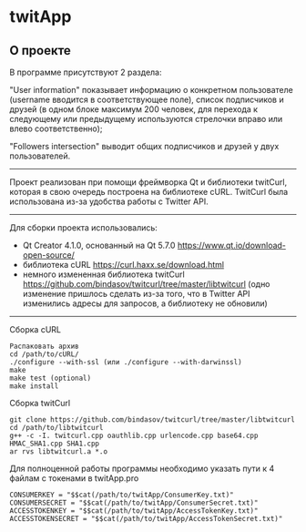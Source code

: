 # twitApp

## О проекте

В программе присутствуют 2 раздела:

"User information" показывает информацию о конкретном пользователе (username вводится в соответствующее поле), список подписчиков и друзей (в одном блоке максимум 200 человек, для перехода к следующему или предыдущему используются стрелочки вправо или влево соответственно);

"Followers intersection" выводит общих подписчиков и друзей у двух пользователей.

***

Проект реализован при помощи фреймворка Qt и библиотеки twitCurl, которая в свою очередь построена на библиотеке cURL. TwitCurl была использована из-за удобства работы с Twitter API.

***

Для сборки проекта использовались:

* Qt Creator 4.1.0, основанный на Qt 5.7.0 <https://www.qt.io/download-open-source/>
* библиотека cURL <https://curl.haxx.se/download.html>
* немного измененная библиотека twitCurl <https://github.com/bindasov/twitcurl/tree/master/libtwitcurl> (одно изменение пришлось сделать из-за того, что в Twitter API изменились адресы для запросов, а библиотеку не обновили)

***

Сборка cURL

```
Распаковать архив
cd /path/to/cURL/
./configure --with-ssl (или ./configure --with-darwinssl)
make
make test (optional)
make install
```

Сборка twitCurl
```
git clone https://github.com/bindasov/twitcurl/tree/master/libtwitcurl
cd /path/to/libtwitcurl
g++ -c -I. twitcurl.cpp oauthlib.cpp urlencode.cpp base64.cpp HMAC_SHA1.cpp SHA1.cpp
ar rvs libtwitcurl.a *.o
```

Для полноценной работы программы необходимо указать пути к 4 файлам с токенами в twitApp.pro
```
CONSUMERKEY = "$$cat(/path/to/twitApp/ConsumerKey.txt)"
CONSUMERSECRET = "$$cat(/path/to/twitApp/ConsumerSecret.txt)"
ACCESSTOKENKEY = "$$cat(/path/to/twitApp/AccessTokenKey.txt)"
ACCESSTOKENSECRET = "$$cat(/path/to/twitApp/AccessTokenSecret.txt)"
```
